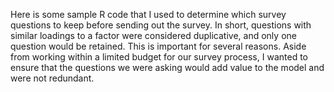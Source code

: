 Here is some sample R code that I used to determine which survey questions to keep before sending out the survey. In short, questions with similar loadings to a factor were considered duplicative, and only one question would be retained. This is important for several reasons. Aside from working within a limited budget for our survey process, I wanted to ensure that the questions we were asking would add value to the model and were not redundant.
